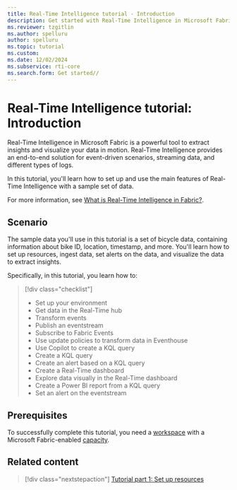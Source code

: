 ```yaml
---
title: Real-Time Intelligence tutorial - Introduction
description: Get started with Real-Time Intelligence in Microsoft Fabric.
ms.reviewer: tzgitlin
ms.author: spelluru
author: spelluru
ms.topic: tutorial
ms.custom:
ms.date: 12/02/2024
ms.subservice: rti-core
ms.search.form: Get started//
---
```

# Real-Time Intelligence tutorial: Introduction

Real-Time Intelligence in Microsoft Fabric is a powerful tool to extract insights and visualize your data in motion. Real-Time Intelligence provides an end-to-end solution for event-driven scenarios, streaming data, and different types of logs.

In this tutorial, you'll learn how to set up and use the main features of Real-Time Intelligence with a sample set of data.

 For more information, see [What is Real-Time Intelligence in Fabric?](overview.md).

## Scenario

The sample data you'll use in this tutorial is a set of bicycle data, containing information about bike ID, location, timestamp, and more. You'll learn how to set up resources, ingest data, set alerts on the data, and visualize the data to extract insights.

Specifically, in this tutorial, you learn how to:

> [!div class="checklist"]
>
> * Set up your environment
> * Get data in the Real-Time hub
> * Transform events
> * Publish an eventstream
> * Subscribe to Fabric Events
> * Use update policies to transform data in Eventhouse
> * Use Copilot to create a KQL query
> * Create a KQL query
> * Create an alert based on a KQL query
> * Create a Real-Time dashboard
> * Explore data visually in the Real-Time dashboard
> * Create a Power BI report from a KQL query
> * Set an alert on the eventstream

## Prerequisites

To successfully complete this tutorial, you need a [workspace](../fundamentals/create-workspaces.md) with a Microsoft Fabric-enabled [capacity](../enterprise/licenses.md#capacity).

## Related content

> [!div class="nextstepaction"]
> [Tutorial part 1: Set up resources](tutorial-1-resources.md)
